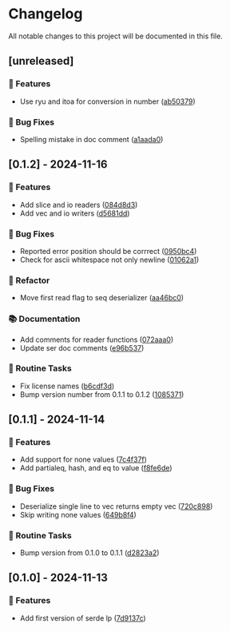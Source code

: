 # Changelog

All notable changes to this project will be documented in this file.

## [unreleased]

### 🚀 Features

- Use ryu and itoa for conversion in number ([ab50379](https://github.com/sbr075/serde-influxlp/commit/ab50379fc46566fbc157fdddc45217298a5718f1))

### 🐛 Bug Fixes

- Spelling mistake in doc comment ([a1aada0](https://github.com/sbr075/serde-influxlp/commit/a1aada00f360f88628304ea5e15e8585c4b80e98))

## [0.1.2] - 2024-11-16

### 🚀 Features

- Add slice and io readers ([084d8d3](https://github.com/sbr075/serde-influxlp/commit/084d8d32a459faf3c8152d06aca56295683aab46))
- Add vec and io writers ([d5681dd](https://github.com/sbr075/serde-influxlp/commit/d5681dddde009881e29652bde668ff33d2a6057b))

### 🐛 Bug Fixes

- Reported error position should be corrrect ([0950bc4](https://github.com/sbr075/serde-influxlp/commit/0950bc48ec63ec070d57404b6f3a24b1b9fcc1a9))
- Check for ascii whitespace not only newline ([01062a1](https://github.com/sbr075/serde-influxlp/commit/01062a1dbcc11a53278773718ed9b782bad0c0a9))

### 🚜 Refactor

- Move first read flag to seq deserializer ([aa46bc0](https://github.com/sbr075/serde-influxlp/commit/aa46bc0b2b0bff3e1d262a26fd1185ed5e76f722))

### 📚 Documentation

- Add comments for reader functions ([072aaa0](https://github.com/sbr075/serde-influxlp/commit/072aaa0f41c0542b7aadc22539c06c8dca1e1715))
- Update ser doc comments ([e96b537](https://github.com/sbr075/serde-influxlp/commit/e96b537681440a3fab2c85bd355ecda5a4bdb0d4))

### 🧹 Routine Tasks

- Fix license names ([b6cdf3d](https://github.com/sbr075/serde-influxlp/commit/b6cdf3d17b6b8c56809671149904c00f98672368))
- Bump version number from 0.1.1 to 0.1.2 ([1085371](https://github.com/sbr075/serde-influxlp/commit/1085371e5c3deb3ad89f1261104a1ede2d75a75e))

## [0.1.1] - 2024-11-14

### 🚀 Features

- Add support for none values ([7c4f37f](https://github.com/sbr075/serde-influxlp/commit/7c4f37ff33e2059d26f4545dd94ede192c6abdec))
- Add partialeq, hash, and eq to value ([f8fe6de](https://github.com/sbr075/serde-influxlp/commit/f8fe6de3dc15e184f23e550ec6f38373764e9253))

### 🐛 Bug Fixes

- Deserialize single line to vec returns empty vec ([720c898](https://github.com/sbr075/serde-influxlp/commit/720c898f3567d221d3a44a848c4b9c62e7fb8916))
- Skip writing none values ([649b8f4](https://github.com/sbr075/serde-influxlp/commit/649b8f4a7e2fc506bb5948dba62d0006440beab3))

### 🧹 Routine Tasks

- Bump version from 0.1.0 to 0.1.1 ([d2823a2](https://github.com/sbr075/serde-influxlp/commit/d2823a25275296bcc4d6ede7afdc7a392545f2fb))

## [0.1.0] - 2024-11-13

### 🚀 Features

- Add first version of serde lp ([7d9137c](https://github.com/sbr075/serde-influxlp/commit/7d9137c314217e4eb92c1f8ab4ef66634a847d0c))

